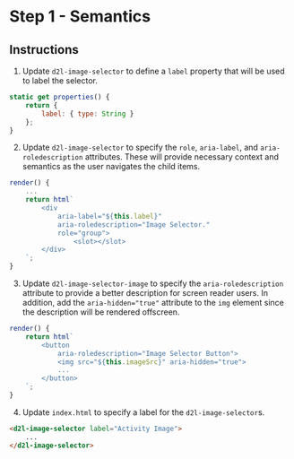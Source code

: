# Step 1 - Semantics

## Instructions

1. Update `d2l-image-selector` to define a `label` property that will be used to label the selector.
```javascript
static get properties() {
	return {
		label: { type: String }
	};
}
```
2. Update `d2l-image-selector` to specify the `role`, `aria-label`, and `aria-roledescription` attributes. These will provide necessary context and semantics as the user navigates the child items.
```javascript
render() {
	...
	return html`
		<div
			aria-label="${this.label}"
			aria-roledescription="Image Selector."
			role="group">
				<slot></slot>
		</div>
	`;
}
```
3. Update `d2l-image-selector-image` to specify the `aria-roledescription` attribute to provide a better description for screen reader users.  In addition, add the `aria-hidden="true"` attribute to the `img` element since the description will be rendered offscreen.
```javascript
render() {
	return html`
		<button
			aria-roledescription="Image Selector Button">
			<img src="${this.imageSrc}" aria-hidden="true">
			...
		</button>
	`;
}
```
4. Update `index.html` to specify a label for the `d2l-image-selector`s.
```html
<d2l-image-selector label="Activity Image">
	...
</d2l-image-selector>
```
